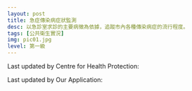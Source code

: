 ```yaml
---
layout: post
title: 急症傳染病症狀監測
desc: 以急診室求診的主要病徵為依據，追蹤市內各種傳染病症的流行程度。
tags: [公共衛生實況]
img: pic01.jpg
level: 第一級
---
```

<script src="https://cdnjs.cloudflare.com/ajax/libs/jquery/3.1.0/jquery.min.js"></script>
<script src="https://cdnjs.cloudflare.com/ajax/libs/jquery-sheetrock/1.1.4/dist/sheetrock.min.js"></script>
<script src="https://cdnjs.cloudflare.com/ajax/libs/moment.js/2.20.1/moment.min.js"></script>
<script src="https://cdnjs.cloudflare.com/ajax/libs/moment.js/2.20.1/locale/zh-hk.js"></script>
<script src="https://cdnjs.cloudflare.com/ajax/libs/Chart.js/2.7.1/Chart.min.js"></script>

Last updated by Centre for Health Protection: 
<span id="lastmodified"></span>

Last updated by Our Application: 
<span id="lastrequested"></span>

<div class="chart-container" style="position: relative; height:600px;">
    <canvas id="chart" height="600" width="600"></canvas>
</div>

<table id="statistics" class="table table-condensed table-striped"></table>
  
<script>  
  //update chart
      var flu = [];
      var hfmd = [];
      var ge = [];      
      var conjunctivitis = [];      
      var labels = [];
var chartColors = {
	red: 'rgb(255, 99, 132)',
	orange: 'rgb(255, 159, 64)',
	yellow: 'rgb(255, 205, 86)',
	green: 'rgb(75, 192, 192)',
	blue: 'rgb(54, 162, 235)',
	purple: 'rgb(153, 102, 255)',
	grey: 'rgb(201, 203, 207)'
};
	function parseDate(dateString){
		return moment(dateString,'DD-MMM-YYYY','en');
	}
	function getData(fetchSize){
		
    $('#statistics').sheetrock({
      url: mySpreadsheet,  
      query: "select D,E,F,G,H order by D desc",
      fetchSize: fetchSize,
  
      labels: ['End date of the week 該周的結束日期', 'Weekly average rate for the influenza-like illness syndrome group 流行性感冒病類症狀組的每周平均比率', 'Weekly average rate for the hand, foot and mouth disease syndrome group 手足口病症狀組的每周平均比率', 'Weekly average rate for the acute gastroenteritis syndrome group 急性腸道傳染病症狀組的每周平均比率', 'Weekly average rate for the acute conjunctivitis syndrome group 急性結膜炎症狀組的每周平均比率'],
      callback: updateChart
    });  
    
	}

		var ctx = document.getElementById("chart").getContext("2d");
		var cfg = {
			type: 'bar',
			data: {
				labels: [],
				datasets: [{
					label: "Influenza-like Illness Syndrome",
					data: [],
					type: 'line',
					pointRadius: 0,
					fill: false,
					lineTension: 0,
					borderWidth: 2,

                    backgroundColor: chartColors.blue,
                    borderColor: chartColors.blue,
				},{
					label: "Hand Foot and Mouth Disease Syndrome",
					data: [],
					type: 'line',
					pointRadius: 0,
					fill: false,
					lineTension: 0,
					borderWidth: 2
				},{
					label: "Acute Gastroenteritis Syndrome",
					data: [],
					type: 'line',
					pointRadius: 0,
					fill: false,
					lineTension: 0,
					borderWidth: 2,

                    backgroundColor: chartColors.red,
                    borderColor: chartColors.red,          
				},{
					label: "Acute Conjunctivitis Syndrome",
					data: [],
					type: 'line',
					pointRadius: 0,
					fill: false,
					lineTension: 0,
					borderWidth: 5,

                    backgroundColor: chartColors.green,
                    borderColor: chartColors.green,
				}]
			},
			options: {
                responsive: true,		
		maintainAspectRatio: false,
                title:{
                    display:true,
                    text:'急症科傳染病症狀監測 \n Accident and Emergency Departments Communicable Diseases Syndromic Surveillance'
                },
				scales: {
					xAxes: [{
						type: 'time',
						distribution: 'series',
						time: {
							parser: parseDate
						}
					}],
					yAxes: [{
						scaleLabel: {
							display: true,
							labelString: 'Weekly Average Rate'
						}
					}]
				}
			}
		};
		var chart = new Chart(ctx, cfg);
    function updateChart(error, options, response) {
      if (!response.rows){
      	return;
      }
      for (var i = 1; i < response.rows.length; i++) {
        labels.push(response.rows[i].cellsArray[0]);
        flu.push(response.rows[i].cellsArray[1]);
        hfmd.push(response.rows[i].cellsArray[2]);
        ge.push(response.rows[i].cellsArray[3]);        
        conjunctivitis.push(response.rows[i].cellsArray[4]);
      }
      chart.config.data.datasets[0].data = flu;
      chart.config.data.datasets[1].data = hfmd;
      chart.config.data.datasets[2].data = ge;
      chart.config.data.datasets[3].data = conjunctivitis;      
      chart.config.data.labels = labels;
      console.log(chart.config.data);
      chart.update();
      getData(500);
		}

    var mySpreadsheet = 'https://docs.google.com/spreadsheets/d/1xgMyJ5BT1R-1ZFukNy6oH4_SwaCSag6voon7a4yVkLo/edit?#gid=0';
  	getData(500);
</script>
